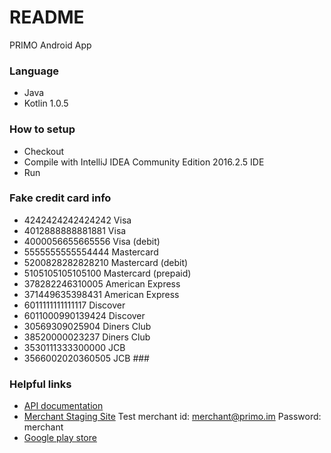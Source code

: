 # README  #

PRIMO Android App

### Language ###

* Java
* Kotlin 1.0.5

### How to setup ###

* Checkout
* Compile with IntelliJ IDEA Community Edition 2016.2.5 IDE
* Run

### Fake credit card info ###

* 4242424242424242    Visa
* 4012888888881881    Visa
* 4000056655665556    Visa (debit)
* 5555555555554444    Mastercard
* 5200828282828210    Mastercard (debit)
* 5105105105105100    Mastercard (prepaid)
* 378282246310005     American Express
* 371449635398431     American Express
* 6011111111111117    Discover
* 6011000990139424    Discover
* 30569309025904      Diners Club
* 38520000023237      Diners Club
* 3530111333300000    JCB
* 3566002020360505    JCB ###

### Helpful links ###
* [API documentation](http://staging.primo.im/api/v1/ad09c3d49a3202772452bd229203a35c)
* [Merchant Staging Site](http://staging.primo.im/merchant/signin) 
Test merchant id:  merchant@primo.im
Password: merchant
* [Google play store](https://play.google.com/store/apps/details?id=com.primo)
